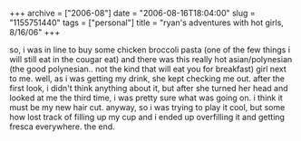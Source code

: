 +++
archive = ["2006-08"]
date = "2006-08-16T18:04:00"
slug = "1155751440"
tags = ["personal"]
title = "ryan's adventures with hot girls, 8/16/06"
+++

so, i was in line to buy some chicken broccoli pasta (one of the few
things i will still eat in the cougar eat) and there was this really hot
asian/polynesian (the good polynesian.. not the kind that will eat you for
breakfast) girl next to me. well, as i was getting my drink, she kept
checking me out. after the first look, i didn't think anything about it,
but after she turned her head and looked at me the third time, i was
pretty sure what was going on. i think it must be my new hair cut. anyway,
so i was trying to play it cool, but some how lost track of filling up my
cup and i ended up overfilling it and getting fresca everywhere. the end.


